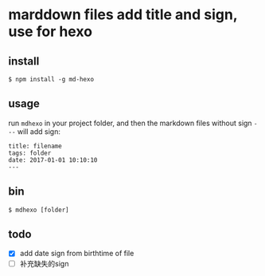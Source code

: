 
# marddown files add title and sign, use for hexo


## install
```
$ npm install -g md-hexo
```

## usage
run `mdhexo` in your project folder, and then the markdown files without sign `---` will add sign: 
```
title: filename
tags: folder
date: 2017-01-01 10:10:10
---
```

## bin
```
$ mdhexo [folder]
```

## todo
* [x] add date sign from birthtime of file
* [ ] 补充缺失的sign